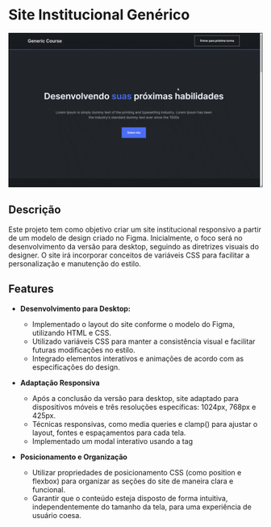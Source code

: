# Site Institucional Genérico

<p align="center">
  <img src="./src/assets/Project.gif" alt="SiteInstitucional">
</p>

## Descrição

Este projeto tem como objetivo criar um site institucional responsivo a partir de um modelo de design criado no Figma. Inicialmente, o foco será no desenvolvimento da versão para desktop, seguindo as diretrizes visuais do designer. O site irá incorporar conceitos de variáveis CSS para facilitar a personalização e manutenção do estilo.

## Features

- **Desenvolvimento para Desktop:**

  - Implementado o layout do site conforme o modelo do Figma, utilizando HTML e CSS.
  - Utilizado variáveis CSS para manter a consistência visual e facilitar futuras modificações no estilo.
  - Integrado elementos interativos e animações de acordo com as especificações do design.

- **Adaptação Responsiva**

  - Após a conclusão da versão para desktop, site adaptado para dispositivos móveis e três resoluções específicas: 1024px, 768px e 425px.
  - Técnicas responsivas, como media queries e clamp() para ajustar o layout, fontes e espaçamentos para cada tela.
  - Implementado um modal interativo usando a tag <dialog> para melhorar a experiência do usuário em dispositivos móveis.

- **Posicionamento e Organização**

  - Utilizar propriedades de posicionamento CSS (como position e flexbox) para organizar as seções do site de maneira clara e funcional.
  - Garantir que o conteúdo esteja disposto de forma intuitiva, independentemente do tamanho da tela, para uma experiência de usuário coesa.
